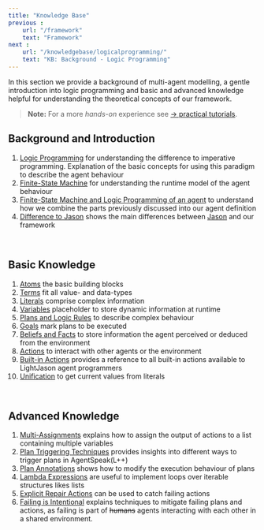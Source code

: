 ```yaml
---
title: "Knowledge Base"
previous :
    url: "/framework"
    text: "Framework"
next :
    url: "/knowledgebase/logicalprogramming/"
    text: "KB: Background - Logic Programming"
---
```


In this section we provide a background of multi-agent modelling, a gentle introduction into logic programming and basic and advanced knowledge helpful for understanding the theoretical concepts of our framework.

<!--more-->

> **Note:** For a more *hands-on* experience see [&#8594; practical tutorials](/tutorials).

## Background and Introduction
  1. [Logic Programming](logicalprogramming) for understanding the difference to imperative programming. Explanation of the basic concepts for using this paradigm to describe the agent behaviour
  2. [Finite-State Machine](finitestatemachine) for understanding the runtime model of the agent behaviour
  3. [Finite-State Machine and Logic Programming of an agent](agent) to understand how we combine the parts previously discussed into our agent definition
  4. [Difference to Jason](differencetojason) shows the main differences between [Jason](http://jason.sourceforge.net) and our framework


<br>

## Basic Knowledge
  1. [Atoms](atoms) the basic building blocks
  2. [Terms](terms) fit all value- and data-types
  3. [Literals](literals) comprise complex information
  4. [Variables](variables) placeholder to store dynamic information at runtime
  5. [Plans and Logic Rules](plansandrules) to describe complex behaviour
  6. [Goals](goals) mark plans to be executed
  7. [Beliefs and Facts](beliefsandfacts) to store information the agent perceived or deduced from the environment
  8. [Actions](actions) to interact with other agents or the environment
  9. [Built-in Actions](builtinactions) provides a reference to all built-in actions available to LightJason agent programmers
  10. [Unification](unification) to get current values from literals

<br>

## Advanced Knowledge
  1. [Multi-Assignments](multiassignments) explains how to assign the output of actions to a list containing multiple variables
  2. [Plan Triggering Techniques](triggering) provides insights into different ways to trigger plans in AgentSpeak(L++)
  3. [Plan Annotations](annotations) shows how to modify the execution behaviour of plans
  4. [Lambda Expressions](lambdaexpressions) are useful to implement loops over iterable structures likes lists
  5. [Explicit Repair Actions](repairactions) can be used to catch failing actions
  6. [Failing is Intentional](failing) explains techniques to mitigate failing plans and actions, as failing is part of ~~humans~~ agents interacting with each other in a shared environment.
